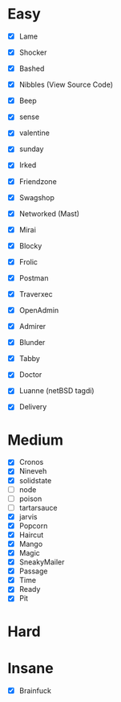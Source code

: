 # Easy
- [x] Lame
- [x] Shocker
- [x] Bashed
- [x] Nibbles (View Source Code)
- [x] Beep
- [x] sense
- [x] valentine
- [x] sunday
- [x] Irked
- [x] Friendzone
- [x] Swagshop
- [x] Networked (Mast)
- [x] Mirai
- [x] Blocky
- [x] Frolic
- [x] Postman
- [x] Traverxec
- [x] OpenAdmin
- [x] Admirer
- [x] Blunder
- [x] Tabby
- [x] Doctor
- [x] Luanne (netBSD tagdi)
- [x] Delivery


# Medium
- [x] Cronos
- [x] Nineveh
- [x] solidstate
- [ ] node
- [ ] poison
- [ ] tartarsauce
- [x] jarvis
- [x] Popcorn
- [x] Haircut
- [x] Mango
- [x] Magic
- [x] SneakyMailer
- [x] Passage
- [x] Time
- [x] Ready
- [x] Pit

# Hard

# Insane
- [x] Brainfuck